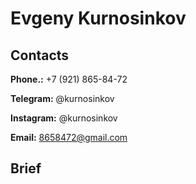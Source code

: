 # Evgeny Kurnosinkov

## Contacts

**Phone.:** +7 (921) 865-84-72

**Telegram:** @kurnosinkov

**Instagram:** @kurnosinkov

**Email:** 8658472@gmail.com

## Brief
